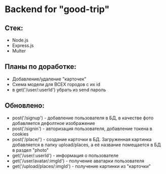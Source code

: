 # Backend for "good-trip"

## Стек:
- Node.js
- Express.js
- Multer

## Планы по доработке:
- Добавление/удаление "карточек"
- Схема модели для ВСЕХ городов с их id
- в get('/user/:userId') убрать из send пароль

## Обновлено:
- post('/signup') - добавление пользователя в БД, в качестве фото добавляется дефолтное изображение
- post('/signin') - авторизация пользователя, добавление токена в cookies
- post('/place/') - создание карточки в БД. Загруженная картинка добавляется в папку upload/places, а её название помещается в БД в раздел "photo"
- get('/user/:userId') - информация о пользователе
- get('/user/avatar/:imgId') - получение аватарки пользователя
- get('/upload/places/:imgId') - получение картинки из "карточки"